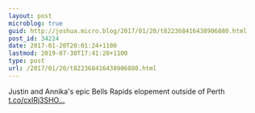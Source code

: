 ```yaml
---
layout: post
microblog: true
guid: http://joshua.micro.blog/2017/01/20/t822368416438906880.html
post_id: 34224
date: 2017-01-20T20:01:24+1100
lastmod: 2019-07-30T17:41:20+1100
type: post
url: /2017/01/20/t822368416438906880.html
---
```

Justin and Annika's epic Bells Rapids elopement outside of Perth [t.co/cxIRj3SHO...](https://t.co/cxIRj3SHOT)
